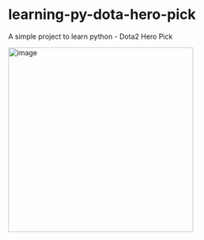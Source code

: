 # learning-py-dota-hero-pick
A simple project to learn python - Dota2 Hero Pick

<img width="374" alt="image" src="https://user-images.githubusercontent.com/58694638/184509927-db55d83f-88cb-4586-8b82-f9e95817f508.png">

